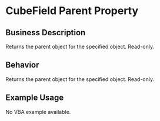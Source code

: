 # CubeField Parent Property

## Business Description
Returns the parent object for the specified object. Read-only.

## Behavior
Returns the parent object for the specified object. Read-only.

## Example Usage
No VBA example available.